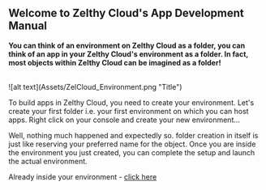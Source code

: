 ## Welcome to Zelthy Cloud's App Development Manual

**You can think of an environment on Zelthy Cloud as a folder, you can think of an app in your Zelthy Cloud's environment as a folder. In fact, most objects within Zelthy Cloud can be imagined as a folder!**

<br>
![alt text](Assets/ZelCloud_Environment.png "Title")


To build apps in Zelthy Cloud, you need to create your environment. Let's create your first folder i.e. your first environment on which you can host apps. Right click on your console and create your new environment... 

Well, nothing much happened and expectedly so. folder creation in itself is just like reserving your preferred name for the object. Once you are inside the environment you just created, you can complete the setup and launch the actual environment.

Already inside your environment - [click here](Environment%201/env_setup.md)
